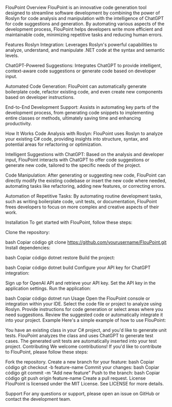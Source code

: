 FlouPoint
Overview
FlouPoint is an innovative code generation tool designed to streamline software development by combining the power of Roslyn for code analysis and manipulation with the intelligence of ChatGPT for code suggestions and generation. By automating various aspects of the development process, FlouPoint helps developers write more efficient and maintainable code, minimizing repetitive tasks and reducing human errors.

Features
Roslyn Integration: Leverages Roslyn's powerful capabilities to analyze, understand, and manipulate .NET code at the syntax and semantic levels.

ChatGPT-Powered Suggestions: Integrates ChatGPT to provide intelligent, context-aware code suggestions or generate code based on developer input.

Automated Code Generation: FlouPoint can automatically generate boilerplate code, refactor existing code, and even create new components based on developer instructions.

End-to-End Development Support: Assists in automating key parts of the development process, from generating code snippets to implementing entire classes or methods, ultimately saving time and enhancing productivity.

How It Works
Code Analysis with Roslyn: FlouPoint uses Roslyn to analyze your existing C# code, providing insights into structure, syntax, and potential areas for refactoring or optimization.

Intelligent Suggestions with ChatGPT: Based on the analysis and developer input, FlouPoint interacts with ChatGPT to offer code suggestions or generate new code, tailored to the specific needs of the project.

Code Manipulation: After generating or suggesting new code, FlouPoint can directly modify the existing codebase or insert the new code where needed, automating tasks like refactoring, adding new features, or correcting errors.

Automation of Repetitive Tasks: By automating routine development tasks, such as writing boilerplate code, unit tests, or documentation, FlouPoint frees developers to focus on more complex and creative aspects of their work.

Installation
To get started with FlouPoint, follow these steps:

Clone the repository:

bash
Copiar código
git clone https://github.com/yourusername/FlouPoint.git
Install dependencies:

bash
Copiar código
dotnet restore
Build the project:

bash
Copiar código
dotnet build
Configure your API key for ChatGPT integration:

Sign up for OpenAI API and retrieve your API key.
Set the API key in the application settings.
Run the application:

bash
Copiar código
dotnet run
Usage
Open the FlouPoint console or integration within your IDE.
Select the code file or project to analyze using Roslyn.
Provide instructions for code generation or select areas where you need suggestions.
Review the suggested code or automatically integrate it into your project.
Example
Here's a simple example of how to use FlouPoint:

You have an existing class in your C# project, and you'd like to generate unit tests.
FlouPoint analyzes the class and uses ChatGPT to generate test cases.
The generated unit tests are automatically inserted into your test project.
Contributing
We welcome contributions! If you'd like to contribute to FlouPoint, please follow these steps:

Fork the repository.
Create a new branch for your feature:
bash
Copiar código
git checkout -b feature-name
Commit your changes:
bash
Copiar código
git commit -m "Add new feature"
Push to the branch:
bash
Copiar código
git push origin feature-name
Create a pull request.
License
FlouPoint is licensed under the MIT License. See LICENSE for more details.

Support
For any questions or support, please open an issue on GitHub or contact the development team.

